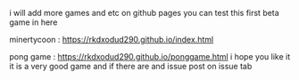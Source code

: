 i will add more games and etc on github pages 
you can test this first beta game in here 


minertycoon : https://rkdxodud290.github.io/index.html


pong game : https://rkdxodud290.github.io/ponggame.html
i hope you like it
it is a very good game and if there are and issue post on issue tab
